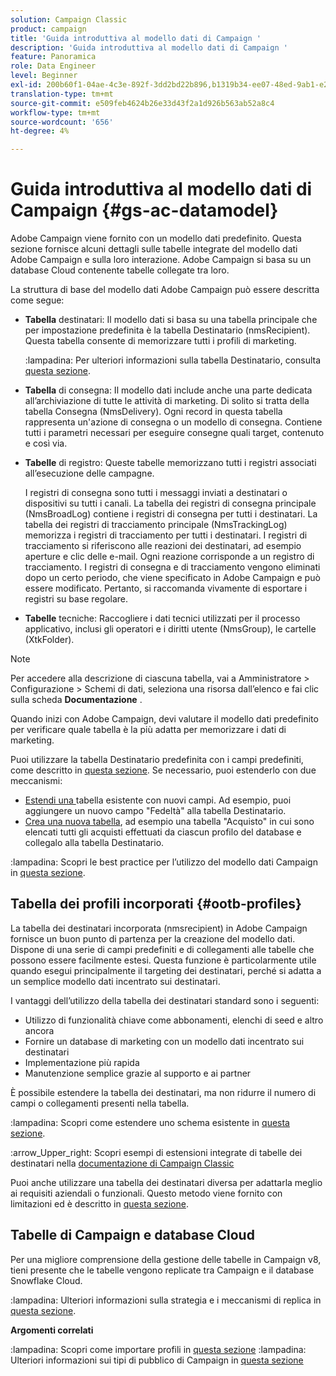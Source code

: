 ```yaml
---
solution: Campaign Classic
product: campaign
title: 'Guida introduttiva al modello dati di Campaign '
description: 'Guida introduttiva al modello dati di Campaign '
feature: Panoramica
role: Data Engineer
level: Beginner
exl-id: 200b60f1-04ae-4c3e-892f-3dd2bd22b896,b1319b34-ee07-48ed-9ab1-e2d12d3d99f8
translation-type: tm+mt
source-git-commit: e509feb4624b26e33d43f2a1d926b563ab52a8c4
workflow-type: tm+mt
source-wordcount: '656'
ht-degree: 4%

---
```


# Guida introduttiva al modello dati di Campaign {#gs-ac-datamodel}

Adobe Campaign viene fornito con un modello dati predefinito. Questa sezione fornisce alcuni dettagli sulle tabelle integrate del modello dati Adobe Campaign e sulla loro interazione. Adobe Campaign si basa su un database Cloud contenente tabelle collegate tra loro.

La struttura di base del modello dati Adobe Campaign può essere descritta come segue:

* **Tabella** destinatari: Il modello dati si basa su una tabella principale che per impostazione predefinita è la tabella Destinatario (nmsRecipient). Questa tabella consente di memorizzare tutti i profili di marketing.

   :lampadina: Per ulteriori informazioni sulla tabella Destinatario, consulta [questa sezione](#ootb-profiles).

* **Tabella** di consegna: Il modello dati include anche una parte dedicata all’archiviazione di tutte le attività di marketing. Di solito si tratta della tabella Consegna (NmsDelivery). Ogni record in questa tabella rappresenta un&#39;azione di consegna o un modello di consegna. Contiene tutti i parametri necessari per eseguire consegne quali target, contenuto e così via.

* **Tabelle** di registro: Queste tabelle memorizzano tutti i registri associati all’esecuzione delle campagne.

   I registri di consegna sono tutti i messaggi inviati a destinatari o dispositivi su tutti i canali. La tabella dei registri di consegna principale (NmsBroadLog) contiene i registri di consegna per tutti i destinatari.
La tabella dei registri di tracciamento principale (NmsTrackingLog) memorizza i registri di tracciamento per tutti i destinatari. I registri di tracciamento si riferiscono alle reazioni dei destinatari, ad esempio aperture e clic delle e-mail. Ogni reazione corrisponde a un registro di tracciamento.
I registri di consegna e di tracciamento vengono eliminati dopo un certo periodo, che viene specificato in Adobe Campaign e può essere modificato. Pertanto, si raccomanda vivamente di esportare i registri su base regolare.

* **Tabelle** tecniche: Raccogliere i dati tecnici utilizzati per il processo applicativo, inclusi gli operatori e i diritti utente (NmsGroup), le cartelle (XtkFolder).

>[!NOTE]
>
>Per accedere alla descrizione di ciascuna tabella, vai a Amministratore > Configurazione > Schemi di dati, seleziona una risorsa dall’elenco e fai clic sulla scheda **Documentazione** .

Quando inizi con Adobe Campaign, devi valutare il modello dati predefinito per verificare quale tabella è la più adatta per memorizzare i dati di marketing.

Puoi utilizzare la tabella Destinatario predefinita con i campi predefiniti, come descritto in [questa sezione](#ootb-profiles). Se necessario, puoi estenderlo con due meccanismi:

* [Estendi una ](extend-schema.md) tabella esistente con nuovi campi. Ad esempio, puoi aggiungere un nuovo campo &quot;Fedeltà&quot; alla tabella Destinatario.
* [Crea una nuova tabella](create-schema.md), ad esempio una tabella &quot;Acquisto&quot; in cui sono elencati tutti gli acquisti effettuati da ciascun profilo del database e collegalo alla tabella Destinatario.

:lampadina: Scopri le best practice per l’utilizzo del modello dati Campaign in [questa sezione](datamodel-best-practices.md).

## Tabella dei profili incorporati {#ootb-profiles}

La tabella dei destinatari incorporata (nmsrecipient) in Adobe Campaign fornisce un buon punto di partenza per la creazione del modello dati. Dispone di una serie di campi predefiniti e di collegamenti alle tabelle che possono essere facilmente estesi. Questa funzione è particolarmente utile quando esegui principalmente il targeting dei destinatari, perché si adatta a un semplice modello dati incentrato sui destinatari.

I vantaggi dell’utilizzo della tabella dei destinatari standard sono i seguenti:

* Utilizzo di funzionalità chiave come abbonamenti, elenchi di seed e altro ancora
* Fornire un database di marketing con un modello dati incentrato sui destinatari
* Implementazione più rapida
* Manutenzione semplice grazie al supporto e ai partner

È possibile estendere la tabella dei destinatari, ma non ridurre il numero di campi o collegamenti presenti nella tabella.

:lampadina: Scopri come estendere uno schema esistente in [questa sezione](extend-schema.md).

:arrow_Upper_right: Scopri esempi di estensioni integrate di tabelle dei destinatari nella [documentazione di Campaign Classic](https://experienceleague.adobe.com/docs/campaign-classic/using/configuring-campaign-classic/editing-schemas/examples-of-schemas-edition.html?lang=en#extending-a-table)

Puoi anche utilizzare una tabella dei destinatari diversa per adattarla meglio ai requisiti aziendali o funzionali. Questo metodo viene fornito con limitazioni ed è descritto in [questa sezione](custom-recipient.md).

## Tabelle di Campaign e database Cloud

Per una migliore comprensione della gestione delle tabelle in Campaign v8, tieni presente che le tabelle vengono replicate tra Campaign e il database Snowflake Cloud.

:lampadina: Ulteriori informazioni sulla strategia e i meccanismi di replica in [questa sezione](../config/replication.md).

**Argomenti correlati**

:lampadina: Scopri come importare profili in [questa sezione](../start/import.md)
:lampadina: Ulteriori informazioni sui tipi di pubblico di Campaign in [questa sezione](../start/audiences.md)
